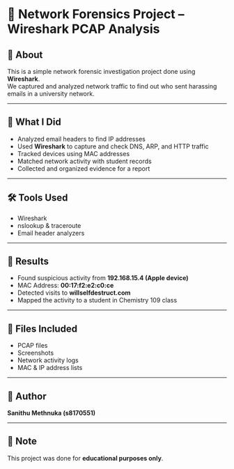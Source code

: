 # 📡 Network Forensics Project – Wireshark PCAP Analysis

## 📖 About

This is a simple network forensic investigation project done using **Wireshark**.  
We captured and analyzed network traffic to find out who sent harassing emails in a university network.

---

## 🎯 What I Did

- Analyzed email headers to find IP addresses
- Used **Wireshark** to capture and check DNS, ARP, and HTTP traffic
- Tracked devices using MAC addresses
- Matched network activity with student records
- Collected and organized evidence for a report

---

## 🛠️ Tools Used

- Wireshark  
- nslookup & traceroute  
- Email header analyzers  

---

## 📌 Results

- Found suspicious activity from **192.168.15.4 (Apple device)**
- MAC Address: **00:17:f2:e2:c0:ce**
- Detected visits to **willselfdestruct.com**
- Mapped the activity to a student in Chemistry 109 class

---

## 📁 Files Included

- PCAP files  
- Screenshots  
- Network activity logs  
- MAC & IP address lists  

---

## 👤 Author

**Sanithu Methnuka (s8170551)**  

---

## 📢 Note

This project was done for **educational purposes only**.

